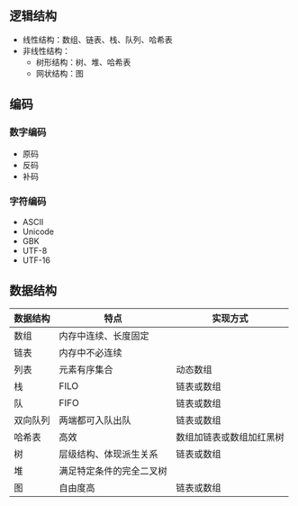 ## 逻辑结构

- 线性结构：数组、链表、栈、队列、哈希表
- 非线性结构：
    - 树形结构：树、堆、哈希表
    - 网状结构：图

## 编码

### 数字编码

- 原码
- 反码
- 补码

### 字符编码

- ASCII
- Unicode
- GBK
- UTF-8
- UTF-16

## 数据结构

| 数据结构 | 特点           | 实现方式         |
|------|--------------|--------------|
| 数组   | 内存中连续、长度固定   |              |
| 链表   | 内存中不必连续      |              |
| 列表   | 元素有序集合       | 动态数组         |
| 栈    | FILO         | 链表或数组        |
| 队    | FIFO         | 链表或数组        |
| 双向队列 | 两端都可入队出队     | 链表或数组        |
| 哈希表  | 高效           | 数组加链表或数组加红黑树 |
| 树    | 层级结构、体现派生关系  | 链表或数组        |
| 堆    | 满足特定条件的完全二叉树 |              |
| 图    | 自由度高         | 链表或数组        |

